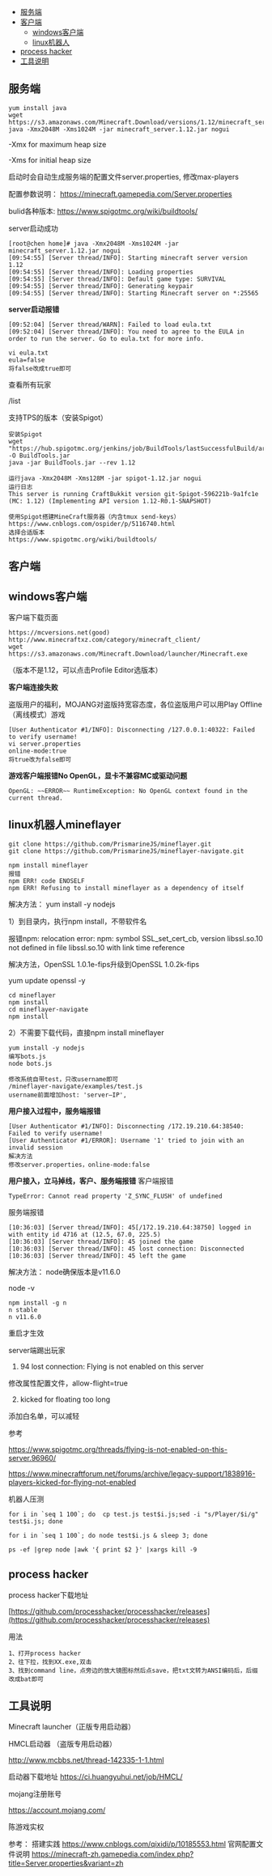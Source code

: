 * [服务端](#1)
* [客户端](#2)
   * [windows客户端](#2.1)
   * [linux机器人](#2.2)
* [process hacker](#3)
* [工具说明](#4)
<h2 id="1">服务端</h2>

    yum install java
    wget https://s3.amazonaws.com/Minecraft.Download/versions/1.12/minecraft_server.1.12.jar   
    java -Xmx2048M -Xms1024M -jar minecraft_server.1.12.jar nogui
    
-Xmx for maximum heap size

-Xms for initial heap size

启动时会自动生成服务端的配置文件server.properties, 修改max-players

配置参数说明：
https://minecraft.gamepedia.com/Server.properties

bulid各种版本:
https://www.spigotmc.org/wiki/buildtools/

server启动成功

    [root@chen home]# java -Xmx2048M -Xms1024M -jar minecraft_server.1.12.jar nogui
    [09:54:55] [Server thread/INFO]: Starting minecraft server version 1.12
    [09:54:55] [Server thread/INFO]: Loading properties
    [09:54:55] [Server thread/INFO]: Default game type: SURVIVAL
    [09:54:55] [Server thread/INFO]: Generating keypair
    [09:54:55] [Server thread/INFO]: Starting Minecraft server on *:25565

**server启动报错**

    [09:52:04] [Server thread/WARN]: Failed to load eula.txt
    [09:52:04] [Server thread/INFO]: You need to agree to the EULA in order to run the server. Go to eula.txt for more info.

    vi eula.txt
    eula=false
    将false改成true即可

查看所有玩家

/list

支持TPS的版本（安装Spigot）

    安装Spigot
    wget "https://hub.spigotmc.org/jenkins/job/BuildTools/lastSuccessfulBuild/artifact/target/BuildTools.jar" -O BuildTools.jar
    java -jar BuildTools.jar --rev 1.12
    
    运行java -Xmx2048M -Xms128M -jar spigot-1.12.jar nogui
    运行日志
    This server is running CraftBukkit version git-Spigot-596221b-9a1fc1e (MC: 1.12) (Implementing API version 1.12-R0.1-SNAPSHOT)

    使用Spigot搭建MineCraft服务器（内含tmux send-keys）
    https://www.cnblogs.com/ospider/p/5116740.html
    选择合适版本
    https://www.spigotmc.org/wiki/buildtools/

<h2 id="2">客户端</h2>
<h2 id="2.1">windows客户端</h2>
客户端下载页面

    https://mcversions.net(good)
    http://www.minecraftxz.com/category/minecraft_client/
    wget https://s3.amazonaws.com/Minecraft.Download/launcher/Minecraft.exe
（版本不是1.12，可以点击Profile Editor选版本）


**客户端连接失败**

盗版用户的福利，MOJANG对盗版持宽容态度，各位盗版用户可以用Play Offline（离线模式）游戏

    [User Authenticator #1/INFO]: Disconnecting /127.0.0.1:40322: Failed to verify username!
    vi server.properties
    online-mode:true
    将true改为false即可

**游戏客户端报错No OpenGL，显卡不兼容MC或驱动问题**

    OpenGL: ~~ERROR~~ RuntimeException: No OpenGL context found in the current thread.

<h2 id="2.2">linux机器人mineflayer</h2>

    git clone https://github.com/PrismarineJS/mineflayer.git
    git clone https://github.com/PrismarineJS/mineflayer-navigate.git

    npm install mineflayer
    报错
    npm ERR! code ENOSELF
    npm ERR! Refusing to install mineflayer as a dependency of itself

解决方法：
yum install -y nodejs

1）到目录内，执行npm install，不带软件名

报错npm: relocation error: npm: symbol SSL_set_cert_cb, version libssl.so.10 not defined in file libssl.so.10 with link time reference

解决方法，OpenSSL 1.0.1e-fips升级到OpenSSL 1.0.2k-fips

yum update openssl -y

    cd mineflayer
    npm install
    cd mineflayer-navigate
    npm install

2）不需要下载代码，直接npm install mineflayer

    yum install -y nodejs
    编写bots.js
    node bots.js
    
    修改系统自带test，只改username即可
    /mineflayer-navigate/examples/test.js
    username前面增加host: 'server—IP',


 **用户接入过程中，服务端报错**
 
    [User Authenticator #1/INFO]: Disconnecting /172.19.210.64:38540: Failed to verify username!
    [User Authenticator #1/ERROR]: Username '1' tried to join with an invalid session
    解决方法
    修改server.properties，online-mode:false

 **用户接入，立马掉线，客户、服务端报错**
客户端报错

    TypeError: Cannot read property 'Z_SYNC_FLUSH' of undefined
    
服务端报错

    [10:36:03] [Server thread/INFO]: 45[/172.19.210.64:38750] logged in with entity id 4716 at (12.5, 67.0, 225.5)
    [10:36:03] [Server thread/INFO]: 45 joined the game
    [10:36:03] [Server thread/INFO]: 45 lost connection: Disconnected
    [10:36:03] [Server thread/INFO]: 45 left the game


解决方法：
node确保版本是v11.6.0

node -v
 
    npm install -g n
    n stable
    n v11.6.0
    
重启才生效


server端踢出玩家

1) 94 lost connection: Flying is not enabled on this server

修改属性配置文件，allow-flight=true

2) kicked for floating too long

添加白名单，可以减轻

参考

https://www.spigotmc.org/threads/flying-is-not-enabled-on-this-server.96960/

https://www.minecraftforum.net/forums/archive/legacy-support/1838916-players-kicked-for-flying-not-enabled

机器人压测

    for i in `seq 1 100`; do  cp test.js test$i.js;sed -i "s/Player/$i/g" test$i.js; done
    
    for i in `seq 1 100`; do node test$i.js & sleep 3; done

    ps -ef |grep node |awk '{ print $2 }' |xargs kill -9


<h2 id="3">process hacker</h2>
process hacker下载地址

[https://github.com/processhacker/processhacker/releases](https://github.com/processhacker/processhacker/releases)

用法

    1、打开process hacker
    2、往下拉，找到XX.exe,双击
    3、找到command line，点旁边的放大镜图标然后点save，把txt文转为ANSI编码后，后缀改成bat即可

    
<h2 id="4">工具说明</h2>
Minecraft launcher（正版专用启动器）

HMCL启动器        （盗版专用启动器）

http://www.mcbbs.net/thread-142335-1-1.html

启动器下载地址
https://ci.huangyuhui.net/job/HMCL/

mojang注册账号

https://account.mojang.com/

陈游戏实权

参考：
搭建实践
https://www.cnblogs.com/qixidi/p/10185553.html
官网配置文件说明
https://minecraft-zh.gamepedia.com/index.php?title=Server.properties&variant=zh
